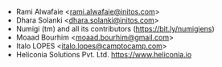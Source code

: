 - Rami Alwafaie \<<rami.alwafaie@initos.com>\>
- Dhara Solanki \<<dhara.solanki@initos.com>\>
- Numigi (tm) and all its contributors (<https://bit.ly/numigiens>)
- Moaad Bourhim \<<moaad.bourhim@gmail.com>\>
- Italo LOPES \<<italo.lopes@camptocamp.com>\>
- Heliconia Solutions Pvt. Ltd. <https://www.heliconia.io>
